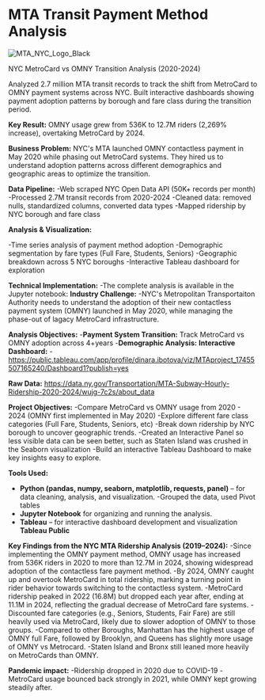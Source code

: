 # MTA Transit Payment Method Analysis
![MTA_NYC_Logo_Black](https://github.com/user-attachments/assets/91752e2f-6eae-4ac9-b145-9b42c74c031f)

NYC MetroCard vs OMNY Transition Analysis (2020-2024)

Analyzed 2.7 million MTA transit records to track the shift from MetroCard to OMNY payment systems across NYC. Built interactive dashboards showing payment adoption patterns by borough and fare class during the transition period.

**Key Result:** OMNY usage grew from 536K to 12.7M riders (2,269% increase), overtaking MetroCard by 2024.

**Business Problem:**
NYC's MTA launched OMNY contactless payment in May 2020 while phasing out MetroCard systems. They hired us to understand adoption patterns across different demographics and geographic areas to optimize the transition.

**Data Pipeline:**
-Web scraped NYC Open Data API (50K+ records per month)
-Processed 2.7M transit records from 2020-2024
-Cleaned data: removed nulls, standardized columns, converted data types
-Mapped ridership by NYC borough and fare class

**Analysis & Visualization:**

-Time series analysis of payment method adoption
-Demographic segmentation by fare types (Full Fare, Students, Seniors)
-Geographic breakdown across 5 NYC boroughs
-Interactive Tableau dashboard for exploration

**Technical Implementation:**
-The complete analysis is available in the Jupyter notebook:
**Industry Challenge:**
-NYC's Metropolitan Transportaiton Authority needs to understand the adoption of their new contactless payment system (OMNY) launched in May 2020, while managing the phase-out of lagacy MetroCard infrastructure.

**Analysis Objectives:**
-**Payment System Transition:** Track MetroCard vs OMNY adoption across 4+years
-**Demographic Analysis:**
**Interactive Dashboard:**
-https://public.tableau.com/app/profile/dinara.ibotova/viz/MTAproject_17455507165240/Dashboard1?publish=yes

**Raw Data:**
https://data.ny.gov/Transportation/MTA-Subway-Hourly-Ridership-2020-2024/wujg-7c2s/about_data

**Project Objectives:**
-Compare MetroCard vs OMNY usage from 2020 - 2024 (OMNY first implemented in May 2020)
-Explore different fare class categories (Full Fare, Students, Seniors, etc)
-Break down ridership by NYC borough to uncover geographic trends.
-Created an Interactive Panel so less visible data can be seen better, such as Staten Island was crushed in the Seaborn visualization
-Build an interactive Tableau Dashboard to make key insights easy to explore.

**Tools Used:**
- **Python (pandas, numpy, seaborn, matplotlib, requests, panel)** – for data cleaning, analysis, and visualization.
   -Grouped the data, used Pivot tables
- **Jupyter Notebook** for organizing and running the analysis.
- **Tableau** – for interactive dashboard development and visualization **Tableau Public**

**Key Findings from the NYC MTA Ridership Analysis (2019–2024):**
-Since implementing the OMNY payment method, OMNY usage has increased from 536K riders in 2020 to more than 12.7M in 2024, showing widespread adoption of the contactless fare payment method.
-By 2024, OMNY caught up and overtook MetroCard in total ridership, marking a turning point in rider behavior towards switching to the contactless system.
-MetroCard ridership peaked in 2022 (16.8M) but dropped each year after, ending at 11.1M in 2024, reflecting the gradual decrease of MetroCard fare systems.
-Discounted fare categories (e.g., Seniors, Students, Fair Fare) are still heavily used via MetroCard, likely due to slower adoption of OMNY to those groups.
-Compared to other Boroughs, Manhattan has the highest usage of OMNY full Fare, followed by Brooklyn, and Queens has slightly more usage of OMNY vs Metrocard.
-Staten Island and Bronx still leaned more heavily on MetroCards than OMNY.

**Pandemic impact:**
-Ridership dropped in 2020 due to COVID-19
-MetroCard usage bounced back strongly in 2021, while OMNY kept growing steadily after.
